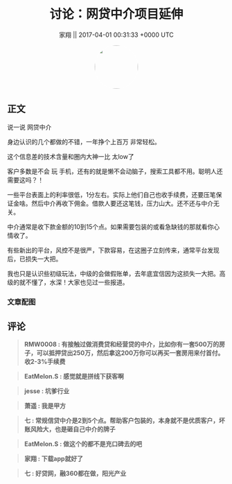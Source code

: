 <h1 align="center">讨论：网贷中介项目延伸</h1>




<p align="center">
    <a>家翔 || 2017-04-01 00:31:33 &#43;0000 UTC</a>
</p>

<div align="center">
    <img src="https://images.zsxq.com/FkKYG1QH1vQUPERX5FgPvT8MYp1R?e=1590940799&amp;token=kIxbL07-8jAj8w1n4s9zv64FuZZNEATmlU_Vm6zD:065XNGh0O3Z0J1cddcXITcTi8N4=" width="100" height="100" style="border:1px solid;border-radius:50%; color:#ffffff"/>
</div>




## 正文

<div>
说一说 网贷中介   

身边认识的几个都做的不错，一年挣个上百万 非常轻松。

这个信息差的技术含量和圈内大神一比 太low了 

客户多数是不会 玩 手机，还有的就是懒不会动脑子，搜索工具都不用。聪明人还需要这吗？！

一些平台表面上的利率很低，1分左右。实际上他们自己也收手续费，还要压笔保证金啥。然后中介再收下佣金。借款人要还这笔钱，压力山大。还不还与中介无关。

中介通常是收下款金额的10到15个点。如果需要包装的或看急缺钱的那就看你心情收了。

有些新出的平台，风控不是很严，下款容易，在这圈子立刻传来，通常平台发现后，已损失一大把。

我也只是认识些初级玩法，中级的会做假账单，去年底宜信因为这损失一大把。高级的就不懂了，水深！大家也见过一些报道。
</div>

### 文章配图

<div class="image" align="center">

</div>


## 评论

<div align="left">
<div>

<blockquote >
<span> <strong>RMW0008 : 有接触过做消费贷和经营贷的中介，比如你有一套500万的房子，可以抵押贷出250万，然后拿这200万你可以再买一套房用来付首付。收2-3%手续费 </strong></span>
</blockquote>

<blockquote >
<span> <strong>EatMelon.S : 感觉就是拼线下获客啊 </strong></span>
</blockquote>

<blockquote >
<span> <strong>jesse : 坑爹行业 </strong></span>
</blockquote>

<blockquote >
<span> <strong>萧遥 : 我是甲方 </strong></span>
</blockquote>

<blockquote >
<span> <strong>七 : 常规信贷中介是2到5个点。帮助客户包装的，本身就不是优质客户，坏账风险大，也是砸自己中介的牌子 </strong></span>
</blockquote>

<blockquote >
<span> <strong>EatMelon.S : 做这个的都不是充口碑去的吧 </strong></span>
</blockquote>

<blockquote >
<span> <strong>家翔 : 下载app就好了 </strong></span>
</blockquote>

<blockquote >
<span> <strong>七 : 好贷网，融360都在做，阳光产业 </strong></span>
</blockquote>

</div>
</div>